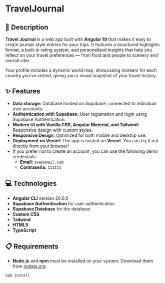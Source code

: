 # TravelJournal

<!-- <p>
  <img src="public/travelJournal.png" alt="Captura de pantalla del proyecto" />
</p> -->

## 📄 Description

**Travel Journal** is a web app built with **Angular 19** that makes it easy to create journal-style entries for your trips. It features a structured highlights format, a built-in rating system, and personalized insights that help you reflect on your travel preferences — from food and people to scenery and overall vibe.

Your profile includes a dynamic world map, showcasing markers for each country you’ve visited, giving you a visual snapshot of your travel history.

## ✨ Features

- **Data storage:** Database hosted on Supabase, connected to individual user accounts.
- **Authentication with Supabase:** User registration and login using Supabase Authentication.
- **Modern UI with Vanilla CSS, Angular Material, and Tailwind:** Responsive design with custom styles.
- **Responsive Design:** Optimized for both mobile and desktop use.
- **Deployment on Vercel:** The app is hosted on **Vercel**. You can try it out directly from your browser!
- If you prefer not to create an account, you can use the following demo credentials:
  - **Email:** `sven@mail.com`
  - **Contraseña:** `111111`

## 💻 Technologies

- **Angular CLI** version 20.0.5
- **Supabase Authentication** for user authentication
- **Supabase Database** for the database
- **Custom CSS**
- **Tailwind**
- **HTML5**
- **TypeScript**

## 📋 Requirements

- **Node.js** and **npm** must be installed on your system. Download them from [nodejs.org](https://nodejs.org/).

```bash
npm install
```

<!-- ## 🛠️ Installation

### ✔️ Prerequisites

Make sure Node.js is installed on your system. You can download it from nodejs.org.
**ℹ️ You don’t need to install Angular CLI globally**, as it will be included with the project dependencies.

### ✔️ Step-by-step Installation

**1️⃣ Clone this repository to your local machine:**

```bash
git clone https://github.com/sofrayala/Travel-journal.git
```

**2️⃣ Navigate to the project directory:**

```bash
cd Travel-journal
```

**3️⃣ Install the required dependencies:**

```bash
npm install
```

## ▶️ Execution

Before starting the application, you need to configure your Supabase credentials ([supabase.com](https://supabase.com/)) and create an account on the official Mapbox API website: [mapbox.com/mapbox-studio](https://www.mapbox.com/mapbox-studio).

Inside the `environments/` folder, you will find a file named `environment.example.ts`. Follow these steps:

1. Open the `environment.example.ts` file, which has the following structure:

```typescript
export const environment = {
  production: false,
  SUPABASE_URL: "your_supabase_project_link",
  SUPABASE_KEY: "your_supabase_key",
  MAPBOX_TOKEN: "your_mapbox_key",
};
```

2. Fill in your Supabase and Mapbox credentials in the file.
3. Rename the file `environment.example.ts` to `environment.ts`, then copy it and create another file in the same folder named `environment.development.ts`, where you should modify the first line to: `"production: false"`.

To start the application in development mode, run:

```bash
ng serve
```

Then, open your browser and go to [http://localhost:4200/](http://localhost:4200/) to see the app in action.

This README provides a basic guide to set up, use, and contribute to the **Travel Journal** project. Be sure to check the official documentation for Angular, Supabase, and Tailwind for more detailed information and updates.
This project was generated using [Angular CLI](https://github.com/angular/angular-cli) version 20.0.5.

## ⬆️ Deploying to Vercel

To deploy this Angular project on [Vercel](https://vercel.com), follow these steps:

1. **Update package.json script:**

   ```bash
   "build": "node mynode.js && ng build"
   ```

2. **Create a .js file that generates an envFile:**
   Use the `mynode.js` file as an example, update the environment variables to match yours.

3. **Install dotenv:**

```bash
npm i dotenv
```

4. **Create a .env file:**
   Fill it with your environment variables.

5. **Push the project to GitHub (or any Git provider supported by Vercel).**

6. **Connect the Git repository to Vercel via the Vercel dashboard.**

7. **Set environment variables in the Vercel project settings:**

   Go to **Settings > Environment Variables**
   Add the same variables you use locally (e.g., Supabase keys, Mapbox token).

8. **Deploy:**
   Vercel will automatically build and deploy the app.

## Development server

To start a local development server, run:

```bash
ng serve
```

Once the server is running, open your browser and navigate to [http://localhost:4200/](http://localhost:4200/). The application will automatically reload whenever you modify any of the source files.

## Code scaffolding

Angular CLI includes powerful code scaffolding tools. To generate a new component, run:

```bash
ng generate component component-name
```

For a complete list of available schematics (such as `components`, `directives`, or `pipes`), run:

```bash
ng generate --help
```

This will compile your project and store the build artifacts in the `dist/` directory. By default, the production build optimizes your application for performance and speed.

## Running unit tests

To execute unit tests with the [Karma](https://karma-runner.github.io) test runner, use the following command:

```bash
ng test
```

Angular CLI does not come with an end-to-end testing framework by default. You can choose one that suits your needs.

## Additional Resources

For more information on using the Angular CLI, including detailed command references, visit the [Angular CLI Overview and Command Reference](https://angular.dev/tools/cli) page.
**Travel Journal** is a web app built with **Angular 19** that makes it easy to create journal-style entries for your trips. It features a structured highlights format, a built-in rating system, and personalized insights that help you reflect on your travel preferences — from food and people to scenery and overall vibe.

Your profile includes a dynamic world map, showcasing markers for each country you’ve visited, giving you a visual snapshot of your travel history.

## ✨ Features

- **Data storage:** Database hosted on Supabase, connected to individual user accounts..
- **Authentication with Supabase:** ser registration and login using Supabase Authentication.
- **Modern UI with Vanilla CSS, Angular Material, and Tailwind:** Responsive design with custom styles.
- **Responsive Design**: Optimized for both mobile and desktop use.
  **Deployment on Vercel:** The app is hosted on **Vercel**. You can try it out directly from your browser!
  If you prefer not to create an account, you can use the following demo credentials: - **Email**: `sven@mail.com` - **Contraseña**: `111111`

## 💻 Technologies

- **Angular CLI** version 20.0.5.
- **Supabase Authentication** for user authentication.
- **Supabase Database** for the database.
- **Custom CSS**
- **Tailwind**
- **HTML5**
- **TypeScript**

## 📋 Requirements

- **Node.js** and **npm** must be installed on your system. Download them from [nodejs.org](https://nodejs.org/).
  ```bash
  npm install
  ```

## 🛠️ Installation

### **✔️ Prerequisites**

Make sure Node.js is installed on your system. You can download it from nodejs.org.
ℹ️ **You don’t need to install Angular CLI globally**, as it will be included with the project dependencies.

### **✔️ Step-by-step Installation**

**1️⃣ Clone this repository to your local machine:**

```bash
git clone https://github.com/sofrayala/Travel-journal.git
```

**2️⃣ Navigate to the project directory:**

```bash
cd Travel-journal
```

**3️⃣ Install the required dependencies:**

```bash
npm install
```

## ▶️ Execution

Before starting the application, you need to configure your Supabase credentials (https://supabase.com/) and create an account on the official Mapbox API website: https://www.mapbox.com/mapbox-studio.

Inside the `environments/` folder, you will find a file named `environment.example.ts`. Follow these steps:

1. Open the environment.example.ts file, which has the following structure:

```typescript
export const environment = {
  production: false,
  SUPABASE_URL: "your supase_project_link",
  SUPABASE_KEY: "your supabase_key",
  MAPBOX_TOKEN: "your mapBox_key",
};
```

2. Fill in your Supabase and Mapbox credentials in the file.
3. Rename the file `environment.example.ts` to `environment.ts`, then copy it and create another file in the same folder named `environment.development.ts`, where you should modify the first line to: `"production: false"`.

To start the application in development mode, run:

```bash
ng serve
```

Then, open your browser and go to http://localhost:4200/ to see the app in action.

This README provides a basic guide to set up, use, and contribute to the **Travel Journal** project. Be sure to check the official documentation for Angular, Supabase, and Tailwind for more detailed information and updates.
This project was generated using [Angular CLI](https://github.com/angular/angular-cli) version 20.0.5.

## ⬆️ Deploying to Vercel

To deploy this Angular project on [Vercel](https://vercel.com), follow these steps:

1. **Update package.json script**:

   ```bash
   "build": "node mynode.js && ng build"
   ```

2. **Create a .js file that generates an envFile** mynode.js file as example, update the environments variables to match yours.
3. **Download .env**

```bash
npm i dotenv
```

4. **Create a .env file:** Fill it with your environment variables.
5. **Push the project to GitHub (or any Git provider supported by Vercel).**
6. **Connect the Git repository to Vercel via the Vercel dashboard.**
7. **Set environment variables in the Vercel project settings:**

Go to **Settings** > **Environment Variables**
Add the same variables you use locally (e.g., Supabase keys, Mapbox token). 8. **Deploy:**Vercel will automatically build and deploy the app.

## Development server

To start a local development server, run:

```bash
ng serve
```

Once the server is running, open your browser and navigate to `http://localhost:4200/`. The application will automatically reload whenever you modify any of the source files.

## Code scaffolding

Angular CLI includes powerful code scaffolding tools. To generate a new component, run:

```bash
ng generate component component-name
```

For a complete list of available schematics (such as `components`, `directives`, or `pipes`), run:

```bash
ng generate --help
```

This will compile your project and store the build artifacts in the `dist/` directory. By default, the production build optimizes your application for performance and speed.

## Running unit tests

To execute unit tests with the [Karma](https://karma-runner.github.io) test runner, use the following command:

```bash
ng test
```

Angular CLI does not come with an end-to-end testing framework by default. You can choose one that suits your needs.

## Additional Resources

For more information on using the Angular CLI, including detailed command references, visit the [Angular CLI Overview and Command Reference](https://angular.dev/tools/cli) page.
#   T r a v e l - j o u r n a l 
 
  -->
